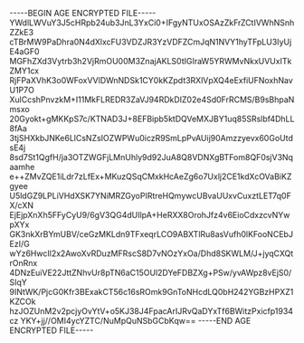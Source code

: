 -----BEGIN AGE ENCRYPTED FILE-----
YWdlLWVuY3J5cHRpb24ub3JnL3YxCi0+IFgyNTUxOSAzZkFrZCtIVWhNSnhZZkE3
cTBrMW9PaDhra0N4dXlxcFU3VDZJR3YzVDFZCmJqN1NVY1hyTFpLU3IyUjE4aGF0
MGFhZXd3Vytrb3h2VjRmOU00M3ZnajAKLS0tIGIraW5YRWMvNkxUVUxITkZMY1cx
RjFPaXVhK3o0WFoxVVlDWnNDSk1CY0kKZpdt3RXlVpXQ4eExfiUFNoxhNavU1P7O
XulCcshPnvzkM+I11MkFLREDR3ZaVJ94RDkDIZ02e4Sd0FrRCMS/B9sBhpaNmsxo
20Gyokt+gMKKpS7c/KTNAD3J+8EFBipb5ktDQVeMXJBY1uq85SRslbf4DhLL8fAa
3tjSHXkbJNKe6LlCsNZsIOZWPWu0iczR9SmLpPvAUij90Amzzyevx60GoUtdsE4j
8sd7St1QgfH/ja3OTZWGFjLMnUhly9d92JuA8Q8VDNXgBTFom8QF0sjV3Nqaamhe
e++ZMvZQE1iLdr7zLfEx+MKuzQSqCMxkHcAeZg6o7Uxlj2CE1kdXcOVaBiKZgyee
U5ldGZ9LPLiVHdXSK7YNiMRZGyoPIRtreHQmywcUBvaUUxvCuxztLET7q0FX/cXN
EjEjpXnXh5FFyCyU9/6gV3QG4dUIlpA+HeRXX8OrohJfz4v6EioCdxzcvNYwpXYx
GK3nkXrBYmUBV/ceGzMKLdn9TFxeqrLCO9ABXTlRu8asVufh0lKFooNCEbJEzI/G
wYz6HwcIl2x2AwoXvRDuzMFRscS8D7vNOzYxOa/Dhd8SKWLM/J+jyqCXQtrOnRnx
4DNzEuiVE22JttZNhvUr8pTN6aC15OUl2DYeFDBZXg+PSw/yvAWpz8vEjS0/SIqY
9INtWK/PjcG0Kfr3BExakCT56c16sROmk9GnToNHcdLQ0bH242YGBzHPXZ1KZCOk
hzJOZUnM2v2pcjyOvYtV+o5KJ38J4FpacArIJRvQaDYxTf6BWitzPxicfp1934cz
YKY+jj//OMI4ycYZTC/NuMpQuNSbGCbKqw==
-----END AGE ENCRYPTED FILE-----
